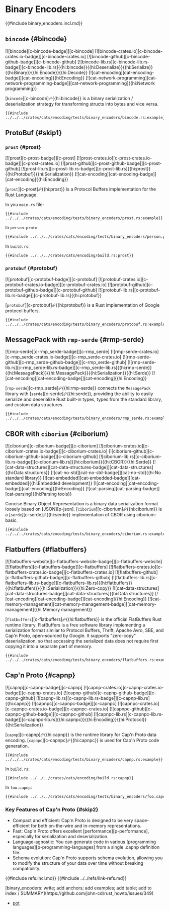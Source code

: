 # Binary Encoders

{{#include binary_encoders.incl.md}}

## `bincode` {#bincode}

[![bincode][c-bincode-badge]][c-bincode] [![bincode-crates.io][c-bincode-crates.io-badge]][c-bincode-crates.io] [![bincode-github][c-bincode-github-badge]][c-bincode-github] [![bincode-lib.rs][c-bincode-lib.rs-badge]][c-bincode-lib.rs]{{hi:bincode}}{{hi:Deserialize}}{{hi:Serialize}}{{hi:Binary}}{{hi:Encode}}{{hi:Decode}} [![cat-encoding][cat-encoding-badge]][cat-encoding]{{hi:Encoding}} [![cat-network-programming][cat-network-programming-badge]][cat-network-programming]{{hi:Network programming}}

[`bincode`][c-bincode]⮳{{hi:bincode}} is a binary serialization / deserialization strategy for transforming structs into bytes and vice versa.

```rust,editable
{{#include ../../../crates/cats/encoding/tests/binary_encoders/bincode.rs:example}}
```

## ProtoBuf {#skip1}

### `prost` {#prost}

[![prost][c-prost-badge]][c-prost] [![prost-crates.io][c-prost-crates.io-badge]][c-prost-crates.io] [![prost-github][c-prost-github-badge]][c-prost-github] [![prost-lib.rs][c-prost-lib.rs-badge]][c-prost-lib.rs]{{hi:prost}}{{hi:Protobuf}}{{hi:Serialization}} [![cat-encoding][cat-encoding-badge]][cat-encoding]{{hi:Encoding}}

[`prost`][c-prost]⮳{{hi:prost}} is a Protocol Buffers implementation for the Rust Language.

In you `main.rs` file:

```rust,editable
{{#include ../../../crates/cats/encoding/tests/binary_encoders/prost.rs:example}}
```

In `person.proto`:

```protobuf
{{#include ../../../crates/cats/encoding/tests/binary_encoders/person.proto}}
```

In `build.rs`:

```rust,editable
{{#include ../../../crates/cats/encoding/build.rs:prost}}
```

### `protobuf` {#protobuf}

[![protobuf][c-protobuf-badge]][c-protobuf] [![protobuf-crates.io][c-protobuf-crates.io-badge]][c-protobuf-crates.io] [![protobuf-github][c-protobuf-github-badge]][c-protobuf-github] [![protobuf-lib.rs][c-protobuf-lib.rs-badge]][c-protobuf-lib.rs]{{hi:protobuf}}

[`protobuf`][c-protobuf]⮳{{hi:protobuf}} is a Rust implementation of Google protocol buffers.

```rust,editable
{{#include ../../../crates/cats/encoding/tests/binary_encoders/protobuf.rs:example}}
```

## MessagePack with `rmp-serde` {#rmp-serde}

[![rmp-serde][c-rmp_serde-badge]][c-rmp_serde] [![rmp-serde-crates.io][c-rmp_serde-crates.io-badge]][c-rmp_serde-crates.io] [![rmp-serde-github][c-rmp_serde-github-badge]][c-rmp_serde-github] [![rmp-serde-lib.rs][c-rmp_serde-lib.rs-badge]][c-rmp_serde-lib.rs]{{hi:rmp-serde}}{{hi:MessagePack}}{{hi:MessagePack}}{{hi:Serialization}}{{hi:Serde}} [![cat-encoding][cat-encoding-badge]][cat-encoding]{{hi:Encoding}}

[`rmp-serde`][c-rmp_serde]⮳{{hi:rmp-serde}} connects the `MessagePack` library with [`serde`][c-serde]⮳{{hi:serde}}, providing the ability to easily serialize and deserialize Rust built-in types, types from the standard library, and custom data structures.

```rust,editable
{{#include ../../../crates/cats/encoding/tests/binary_encoders/rmp_serde.rs:example}}
```

## CBOR with `ciborium` {#ciborium}

[![ciborium][c-ciborium-badge]][c-ciborium] [![ciborium-crates.io][c-ciborium-crates.io-badge]][c-ciborium-crates.io] [![ciborium-github][c-ciborium-github-badge]][c-ciborium-github] [![ciborium-lib.rs][c-ciborium-lib.rs-badge]][c-ciborium-lib.rs]{{hi:ciborium}}{{hi:CBOR}}{{hi:Serde}} [![cat-data-structures][cat-data-structures-badge]][cat-data-structures]{{hi:Data structures}} [![cat-no-std][cat-no-std-badge]][cat-no-std]{{hi:No standard library}} [![cat-embedded][cat-embedded-badge]][cat-embedded]{{hi:Embedded development}} [![cat-encoding][cat-encoding-badge]][cat-encoding]{{hi:Encoding}} [![cat-parsing][cat-parsing-badge]][cat-parsing]{{hi:Parsing tools}}

Concise Binary Object Representation is a binary data serialization format loosely based on [JSON][p-json]. [`ciborium`][c-ciborium]⮳{{hi:ciborium}} is a [`serde`][c-serde]⮳{{hi:serde}} implementation of CBOR using ciborium-basic.

```rust,editable
{{#include ../../../crates/cats/encoding/tests/binary_encoders/ciborium.rs:example}}
```

## Flatbuffers {#flatbuffers}

[![flatbuffers-website][c-flatbuffers-website-badge]][c-flatbuffers-website] [![flatbuffers][c-flatbuffers-badge]][c-flatbuffers] [![flatbuffers-crates.io][c-flatbuffers-crates.io-badge]][c-flatbuffers-crates.io] [![flatbuffers-github][c-flatbuffers-github-badge]][c-flatbuffers-github] [![flatbuffers-lib.rs][c-flatbuffers-lib.rs-badge]][c-flatbuffers-lib.rs]{{hi:flatbuffers}}{{hi:flatbuffers}}{{hi:Serialization}}{{hi:Zero-copy}} [![cat-data-structures][cat-data-structures-badge]][cat-data-structures]{{hi:Data structures}} [![cat-encoding][cat-encoding-badge]][cat-encoding]{{hi:Encoding}} [![cat-memory-management][cat-memory-management-badge]][cat-memory-management]{{hi:Memory management}}

[`flatbuffers`][c-flatbuffers]⮳{{hi:flatbuffers}} is the official FlatBuffers Rust runtime library. FlatBuffers is a free software library implementing a serialization format similar to Protocol Buffers, Thrift, Apache Avro, SBE, and Cap'n Proto, open-sourced by Google. It supports "zero-copy" deserialization, so that accessing the serialized data does not require first copying it into a separate part of memory.

```rust,editable
{{#include ../../../crates/cats/encoding/tests/binary_encoders/flatbuffers.rs:example}}
```

## Cap'n Proto {#capnp}

[![capnp][c-capnp-badge]][c-capnp] [![capnp-crates.io][c-capnp-crates.io-badge]][c-capnp-crates.io] [![capnp-github][c-capnp-github-badge]][c-capnp-github] [![capnp-lib.rs][c-capnp-lib.rs-badge]][c-capnp-lib.rs]{{hi:capnp}} [![capnpc][c-capnpc-badge]][c-capnpc] [![capnpc-crates.io][c-capnpc-crates.io-badge]][c-capnpc-crates.io] [![capnpc-github][c-capnpc-github-badge]][c-capnpc-github] [![capnpc-lib.rs][c-capnpc-lib.rs-badge]][c-capnpc-lib.rs]{{hi:capnpc}}{{hi:Encoding}}{{hi:Protocol}}{{hi:Serialization}}

[`capnp`][c-capnp]⮳{{hi:capnp}} is the runtime library for Cap'n Proto data encoding. [`capnpc`][c-capnpc]⮳{{hi:capnpc}} is used for Cap'n Proto code generation.

```rust,editable
{{#include ../../../crates/cats/encoding/tests/binary_encoders/capnp.rs:example}}
```

In `build.rs`:

```rust,editable
{{#include ../../../crates/cats/encoding/build.rs:capnp}}
```

In `foo.capnp`:

```txt
{{#include ../../../crates/cats/encoding/tests/binary_encoders/foo.capnp}}
```

### Key Features of Cap'n Proto {#skip2}

- Compact and efficient: Cap'n Proto is designed to be very space-efficient for both on-the-wire and in-memory representations.
- Fast: Cap'n Proto offers excellent [performance][p-performance], especially for serialization and deserialization.
- Language-agnostic: You can generate code in various [programming languages][p-programming-languages] from a single .capnp definition file.
- Schema evolution: Cap'n Proto supports schema evolution, allowing you to modify the structure of your data over time without breaking compatibility.

{{#include refs.incl.md}}
{{#include ../../refs/link-refs.md}}

<div class="hidden">
[binary_encoders: write; add anchors; add examples; add table; add to index / SUMMARY](https://github.com/john-cd/rust_howto/issues/349)

- [pot](https://docs.rs/crate/pot)

</div>
